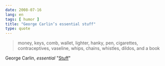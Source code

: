 ```yaml
---
date: 2008-07-16
lang: en
tags: [ humor ]
title: "George Carlin’s essential stuff"
type: quote
---
```


> money, keys, comb, wallet, lighter, hanky, pen, cigarettes,
> contraceptives, vaseline, whips, chains, whistles, dildos, and a book

George Carlin, *essential* "[Stuff](http://youtube.com/watch?v=MvgN5gCuLac)"

